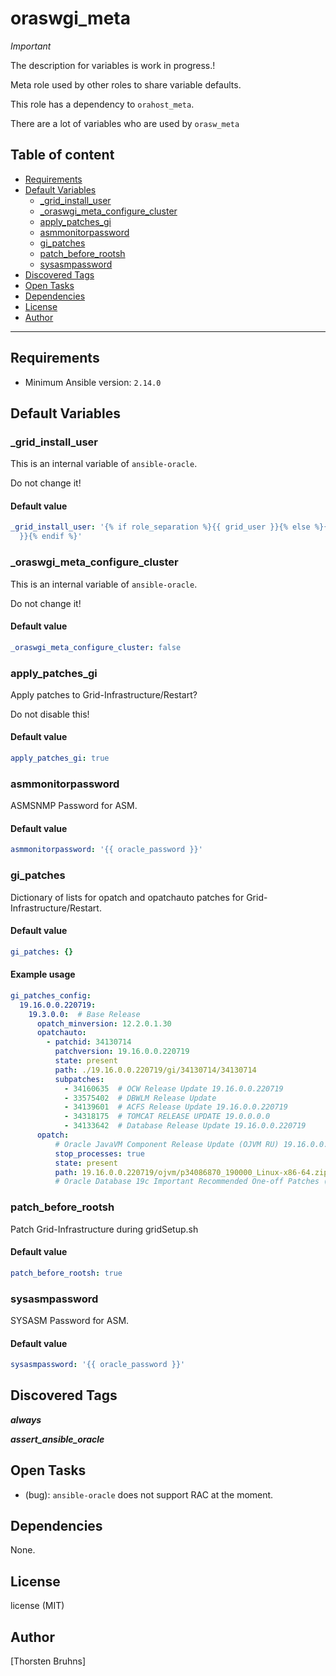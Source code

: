# oraswgi_meta


_Important_

The description for variables is work in progress.!

Meta role used by other roles to share variable defaults.

This role has a dependency to `orahost_meta`.

There are a lot of variables who are used by `orasw_meta`

## Table of content

- [Requirements](#requirements)
- [Default Variables](#default-variables)
  - [_grid_install_user](#_grid_install_user)
  - [_oraswgi_meta_configure_cluster](#_oraswgi_meta_configure_cluster)
  - [apply_patches_gi](#apply_patches_gi)
  - [asmmonitorpassword](#asmmonitorpassword)
  - [gi_patches](#gi_patches)
  - [patch_before_rootsh](#patch_before_rootsh)
  - [sysasmpassword](#sysasmpassword)
- [Discovered Tags](#discovered-tags)
- [Open Tasks](#open-tasks)
- [Dependencies](#dependencies)
- [License](#license)
- [Author](#author)

---

## Requirements

- Minimum Ansible version: `2.14.0`

## Default Variables

### _grid_install_user

This is an internal variable of `ansible-oracle`.

Do not change it!

#### Default value

```YAML
_grid_install_user: '{% if role_separation %}{{ grid_user }}{% else %}{{ oracle_user
  }}{% endif %}'
```

### _oraswgi_meta_configure_cluster

This is an internal variable of `ansible-oracle`.

Do not change it!

#### Default value

```YAML
_oraswgi_meta_configure_cluster: false
```

### apply_patches_gi

Apply patches to Grid-Infrastructure/Restart?

Do not disable this!

#### Default value

```YAML
apply_patches_gi: true
```

### asmmonitorpassword

ASMSNMP Password for ASM.

#### Default value

```YAML
asmmonitorpassword: '{{ oracle_password }}'
```

### gi_patches

Dictionary of lists for opatch and opatchauto patches for
Grid-Infrastructure/Restart.

#### Default value

```YAML
gi_patches: {}
```

#### Example usage

```YAML
gi_patches_config:
  19.16.0.0.220719:
    19.3.0.0:  # Base Release
      opatch_minversion: 12.2.0.1.30
      opatchauto:
        - patchid: 34130714
          patchversion: 19.16.0.0.220719
          state: present
          path: ./19.16.0.0.220719/gi/34130714/34130714
          subpatches:
            - 34160635  # OCW Release Update 19.16.0.0.220719
            - 33575402  # DBWLM Release Update
            - 34139601  # ACFS Release Update 19.16.0.0.220719
            - 34318175  # TOMCAT RELEASE UPDATE 19.0.0.0.0
            - 34133642  # Database Release Update 19.16.0.0.220719
      opatch:
          # Oracle JavaVM Component Release Update (OJVM RU) 19.16.0.0.220719
          stop_processes: true
          state: present
          path: 19.16.0.0.220719/ojvm/p34086870_190000_Linux-x86-64.zip
          # Oracle Database 19c Important Recommended One-off Patches (Doc ID 555.1)
```

### patch_before_rootsh

Patch Grid-Infrastructure during gridSetup.sh

#### Default value

```YAML
patch_before_rootsh: true
```

### sysasmpassword

SYSASM Password for ASM.

#### Default value

```YAML
sysasmpassword: '{{ oracle_password }}'
```

## Discovered Tags

**_always_**

**_assert_ansible_oracle_**

## Open Tasks

- (bug): `ansible-oracle` does not support RAC at the moment.

## Dependencies

None.

## License

license (MIT)

## Author

[Thorsten Bruhns]

